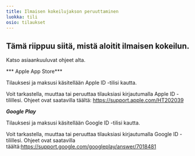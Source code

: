 ```yaml
---
title: Ilmaisen kokeilujakson peruuttaminen
luokka: tili
osio: tilaukset
---
```

## Tämä riippuu siitä, mistä aloitit ilmaisen kokeilun.


Katso asiaankuuluvat ohjeet alta.



*** Apple App Store***


Tilauksesi ja maksusi käsitellään Apple ID -tilisi kautta.


Voit tarkastella, muuttaa tai peruuttaa tilauksiasi kirjautumalla Apple ID -tilillesi. Ohjeet ovat saatavilla täältä: <https://support.apple.com/HT202039>



***Google Play***


Tilauksesi ja maksusi käsitellään Google ID -tilisi kautta.


Voit tarkastella, muuttaa tai peruuttaa tilauksiasi kirjautumalla Google ID -tilillesi. Ohjeet ovat saatavilla täältä:<https://support.google.com/googleplay/answer/7018481>